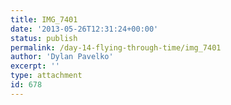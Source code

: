 ```yaml
---
title: IMG_7401
date: '2013-05-26T12:31:24+00:00'
status: publish
permalink: /day-14-flying-through-time/img_7401
author: 'Dylan Pavelko'
excerpt: ''
type: attachment
id: 678
---
```

<!DOCTYPE html PUBLIC "-//W3C//DTD HTML 4.0 Transitional//EN" "http://www.w3.org/TR/REC-html40/loose.dtd">
<?xml encoding="UTF-8">
